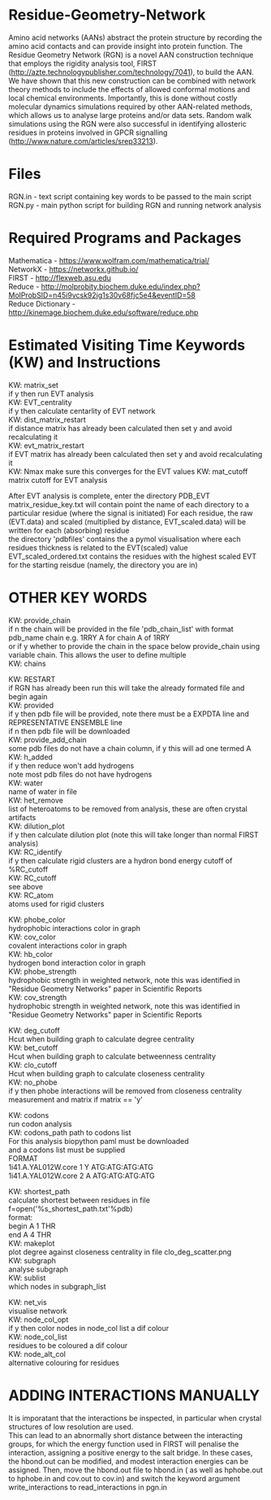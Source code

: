 # Residue-Geometry-Network
Amino acid networks (AANs) abstract the protein structure by recording the amino acid contacts and can provide insight into protein function. The Residue Geometry Network (RGN) is a novel AAN construction technique that employs the rigidity analysis tool, FIRST (http://azte.technologypublisher.com/technology/7041), to build the AAN. We have shown that this new construction can be combined with network theory methods  to include the effects of allowed conformal motions and local chemical environments. Importantly, this is done without costly molecular dynamics simulations required by other AAN-related methods, which allows us to analyse large proteins and/or data sets. Random walk simulations using the RGN were also successful in identifying allosteric residues in proteins involved in GPCR signalling (http://www.nature.com/articles/srep33213). 

# Files
RGN.in - text script containing key words to be passed to the main script  
RGN.py - main python script for building RGN and running network analysis

# Required Programs and Packages

Mathematica - https://www.wolfram.com/mathematica/trial/  
NetworkX - https://networkx.github.io/  
FIRST -  http://flexweb.asu.edu   
Reduce - http://molprobity.biochem.duke.edu/index.php?MolProbSID=n45i9vcsk92jg1s30v68fjc5e4&eventID=58  
Reduce Dictionary - http://kinemage.biochem.duke.edu/software/reduce.php  

# Estimated Visiting Time Keywords (KW) and Instructions
KW: matrix_set   
         if y then run EVT analysis  
KW: EVT_centrality   
           if y then calculate centarlity of EVT network    
KW: dist_matrix_restart   
          if distance matrix has already been calculated then set y and avoid recalculating it    
KW: evt_matrix_restart   
          if EVT matrix has already been calculated then set y and avoid recalculating it  
KW: Nmax
        make sure this converges for the EVT values
KW: mat_cutoff    
          matrix cutoff for EVT analysis  
  
After EVT analysis is complete, enter the directory PDB_EVT  
matrix_residue_key.txt will contain point the name of each directory to a particular residue (where the signal is initiated) 
For each residue, the raw (EVT.data) and scaled (multiplied by distance, EVT_scaled.data) will be written  for each (absorbing) residue  
the directory 'pdbfiles' contains the a pymol visualisation where each residues thickness is related to the EVT(scaled) value  
EVT_scaled_ordered.txt contains the residues with the highest scaled EVT for the starting reisdue (namely, the directory you are in)


# OTHER KEY WORDS

KW: provide_chain   
  if n  the chain will be provided in the file 'pdb_chain_list' with format pdb_name chain e.g. 1RRY A for chain A of 1RRY  
  or if y whether to provide the chain in the space below provide_chain using variable chain. This allows the user to define multiple   
KW: chains  
  
KW: RESTART  
  if RGN has already been run this will take the already formated file and begin again  
KW: provided  
  if y then pdb file will be provided, note there must be a EXPDTA line and REPRESENTATIVE ENSEMBLE line  
  if n then pdb file will be downloaded  
KW: provide_add_chain  
  some pdb files do not have a chain column, if y this will ad one termed A  
KW: h_added   
  if y then reduce won't add hydrogens  
  note most pdb files do not have hydrogens  
KW: water  
  name of water in file  
KW: het_remove  
  list of heteroatoms to be removed from analysis, these are often crystal artifacts  
KW: dilution_plot   
  if y then calculate dilution plot (note this will take longer than normal FIRST analysis)  
KW: RC_identify   
  if y then calculate rigid clusters are a hydron bond energy cutoff of %RC_cutoff  
KW: RC_cutoff   
  see above  
KW: RC_atom  
  atoms used for rigid clusters  

KW: phobe_color   
  hydrophobic interactions color in graph  
KW: cov_color  
   covalent interactions color in graph   
KW: hb_color   
  hydrogen bond interaction color in graph  
KW: phobe_strength   
  hydrophobic strength in weighted network, note this was identified in "Residue Geometry Networks" paper in Scientific Reports  
KW: cov_strength  
  hydrophobic strength in weighted network, note this was identified in "Residue Geometry Networks" paper in Scientific Reports  

KW: deg_cutoff  
  Hcut when building graph to  calculate degree centrality  
KW: bet_cutoff    
  Hcut when building graph to  calculate betweenness centrality    
KW: clo_cutoff  
  Hcut when building graph to  calculate closeness centrality    
KW: no_phobe   
  if y then phobe interactions will be removed from  closeness centrality measurement and matrix if matrix == 'y'   

KW: codons  
  run codon analysis  
KW: codons_path 
  path to codons list  
  For this analysis biopython paml must be downloaded  
  and a codons list must be supplied  
  FORMAT  
       1i41.A.YAL012W.core     1       Y       ATG:ATG:ATG:ATG  
       1i41.A.YAL012W.core     2       A       ATG:ATG:ATG:ATG  


KW: shortest_path  
  calculate shortest between residues in file f=open('%s_shortest_path.txt'%pdb)  
  format:  
  begin A 1 THR  
  end A 4 THR  
KW: makeplot   
  plot degree against closeness centrality in file clo_deg_scatter.png  
KW: subgraph   
  analyse subgraph  
KW: sublist   
  which nodes in subgraph_list  

KW: net_vis   
  visualise network  
KW: node_col_opt   
  if y then color nodes in node_col list a dif colour  
KW: node_col_list   
  residues to be coloured a dif colour   
KW: node_alt_col   
  alternative colouring for residues  


# ADDING INTERACTIONS MANUALLY 
It is imporatant that the interactions be inspected, in particular when crystal  structures of low resolution are used.  
This can lead to an abnormally short distance between the interacting groups, for which the energy function used in FIRST will penalise the interaction, assigning a positive energy to the salt bridge. In these cases, the hbond.out can be modified, and modest interaction energies can be assigned. Then, move the hbond.out file to hbond.in ( as well as hphobe.out to hphobe.in and cov.out to cov.in) and switch the keyword argument write_interactions to read_interactions in pgn.in 
